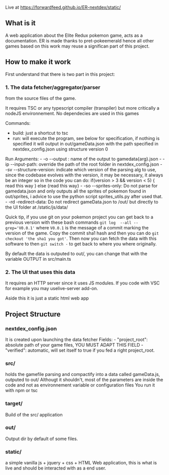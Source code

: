 Live at https://forwardfeed.github.io/ER-nextdex/static/

## What is it
A web application about the Elite Redux pokemon game, acts as a documentation. ER is made thanks to pret-pokeemerald hence all other games based on this work may reuse a significan part of this project.

## How to make it work
First understand that there is two part in this project:

### 1. The data fetcher/aggregator/parser
from the source files of the game.

It requires TSC or any typescript compiler (transpiler) but more critically a nodeJS environnement.
No dependecies are used in this games

Commands:
- build: just a shortcut to tsc
- run: will execute the program, see below for specification, if nothing is specified it will output in out/gameData.json with the path specified in nextdex_config.json using structure version 0

Run Arguments:
    - -o --output     : name of the output to gamedata{arg}.json
    - -ip --input-path: override the path of the root folder in nextdex_config.json
    - -sv --structure-version: indicate which version of the parsing alg to use, since the codebase evolves with the version, it may be necessary, it always be an integer so in the code you can do: if(version > 3 && version < 5) { read this way } else {read this way}
    - -so --sprites-only: Do not parse for gamedata.json and only outputs all the sprites of pokemon found in out/sprites, i advice to use the python script sprites_utils.py after used that.
    - -rd -redirect-data: Do not redirect gameData.json to /out/ but directly to the UI folder at /static/js/data/ 

Quick tip, if you use git on your pokemon project you can get back to a previous version with these bash commands
`git log  --all --grep='V0.0.1'` where `V0.0.1` is the message of a commit marking the version of the game. Copy the commit sha1 hash and then you can do
`git checkout 'the sha1 you got'`. Then now you can fetch the data with this software to then `git switch -` to get back to where you where originally.

By default the data is outputed to out/, you can change that with the variable OUTPUT in src/main.ts

### 2. The UI that uses this data
It requires an HTTP server since it uses JS modules. If you code with VSC for example you may uselive-server add-on.

Aside this it is just a static html web app

## Project Structure

### nextdex_config.json
It is created upon launching the data fetcher
Fields:
    - "project_root": absolute path of your game files, YOU MUST ADAPT THIS FIELD
    - "verified": automatic, will set itself to true if you fed a right project_root.

### src/ 
holds the gamefile parsing and compactify into a data called gameData.js, outputed to out/
Althougt it shouldn't, most of the parameters are inside the code and not as environnement variable or configuration files
You run it with npm or tsc

### target/
Build of the src/ application

### out/
Output dir by default of some files.

### static/
a simple vanilla js + jquery + css + HTML Web application, this is what is live and should be interacted with as a end user.

